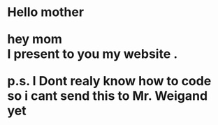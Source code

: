 <!DOCTYPE htpml>
<body>
  <h1>
    Hello mother
    <p>hey mom<br>I present to you my website .</p>
    <p>p.s. I Dont realy know how to code so i cant send this to Mr. Weigand yet</p>
  </h1>
</body>
